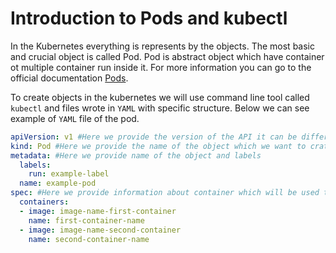 # Introduction to Pods and kubectl
In the Kubernetes everything is represents by the objects. The most basic and crucial object is called Pod. Pod is abstract object which have container ot multiple container run inside it.
For more information you can go to the official documentation [Pods](https://kubernetes.io/docs/concepts/workloads/pods/).

To create objects in the kubernetes we will use command line tool called `kubectl` and files wrote in `YAML` with specific structure. Below we can see example of `YAML` file of the pod.

```YAML
apiVersion: v1 #Here we provide the version of the API it can be different depending on the object which we want to create
kind: Pod #Here we provide the name of the object which we want to crate
metadata: #Here we provide name of the object and labels 
  labels:
    run: example-label
  name: example-pod
spec: #Here we provide information about container which will be used to create pod
  containers:
  - image: image-name-first-container
    name: first-container-name
  - image: image-name-second-container
    name: second-container-name
```
